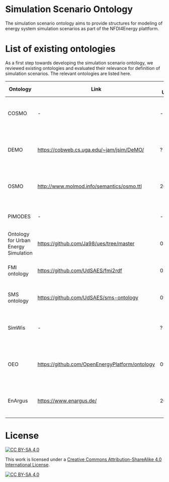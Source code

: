 # Simulation Scenario Ontology

The simulation scenario ontology aims to provide structures for modeling of energy system simulation scenarios as part of the NFDI4Energy plattform.

# List of existing ontologies

As a first step towards developing the simulation scenario ontology, we reviewed existing ontologies and evaluated their relevance for definition of simulation scenarios.
The relevant ontologies are listed here.

| **Ontology**                         | **Link**                                       | **Last Update** | **Open Source** | **License**  | **Literature** |
| ------------------------------------ | ---------------------------------------------- | --------------- | --------------- | ------------ | -------------- |
| COSMO                                | -                                              | -               | No              | No           | Y. M. Teo and C. Szabo, „CODES: An integrated approach to composable modeling and simulation“, Proc. - Simul. Symp., S. 103–110, 2008, doi: https://doi.org/10.1109/ANSS-41.2008.24.           |
| DEMO                                 | https://cobweb.cs.uga.edu/~jam/jsim/DeMO/      | ?               | Yes             | No           | G. A. Silver, J. a. Miller, M. Hybinette, G. Baramidze, und W. S. York, „DeMO: An Ontology for Discrete-event Modeling and Simulation“, Simulation, Bd. 87, Nr. 9, S. 747–773, 2011, doi: https://doi.org/10.1177/0037549710386843.            |
| OSMO                                 | http://www.molmod.info/semantics/osmo.ttl      | 2020            | Yes             | LGPL 3       | M. T. Horsch, D. Toti, S. Chiacchiera, M. A. Seaton, G. Goldbeck, und I. T. Todorov, „OSMO: Ontology for simulation, modelling, and optimization“, CEUR Workshop Proc., Bd. 2969, 2021.            |
| PIMODES                              | -                                              | -               | No              | No           | L. W. Lacy, „Interchanging Discrete event simulation Process Interaction Models using the Web Ontology Language-OWL“, University of Central Florida, 2006.            |
| Ontology for Urban Energy Simulation | https://github.com/Ja98/ues/tree/master        | 05/2023         | Yes             | No           |                |
| FMI ontology                         | https://github.com/UdSAES/fmi2rdf              | 02/2022         | Yes             | MIT          | M. Stüber and G. Frey, „Dynamic system models and their simulation in the Semantic Web“, Semantic Web, Bd. 1, S. 1–36, 2023, doi: https://doi.org/10.3233/sw-233359.     |
| SMS ontology                         | https://github.com/UdSAES/sms-ontology         | 09/2022         | Yes             | MIT          | M. Stüber and G. Frey, „Dynamic system models and their simulation in the Semantic Web“, Semantic Web, Bd. 1, S. 1–36, 2023, doi: https://doi.org/10.3233/sw-233359.     |
| SimWis                               | -                                              | ?               | No              | No           | J. Stolipin and S. Wenzel, „Ontologiebasierte Methodik zur Unterstützung der Nachnutzung von Simulationswissen“, at "Simulation in Produktion und Logistik" 2019, Auerbach, 2019.           |
| OEO                                  | https://github.com/OpenEnergyPlatform/ontology | 09/2024         | Yes             | CC0 1.0      | M. Booshehri et al., „Energy and AI Introducing the Open Energy Ontology : Enhancing data interpretation and interfacing in energy systems analysis“, Energy AI, Bd. 5, Nr. April, S. 100074, 2021, doi: https://doi.org/10.1016/j.egyai.2021.100074            |
| EnArgus                              | https://www.enargus.de/                        | 2017            | Yes             | CC BY-SA 3.0 | L. Oppermann et al., „Finding and analysing energy research funding data: The EnArgus system“, Energy AI, Bd. 5, S. 100070, Sep. 2021, doi: https://doi.org/10.1016/j.egyai.2021.100070.            |

# License
[![CC BY-SA 4.0][cc-by-sa-shield]][cc-by-sa]

This work is licensed under a
[Creative Commons Attribution-ShareAlike 4.0 International License][cc-by-sa].

[![CC BY-SA 4.0][cc-by-sa-image]][cc-by-sa]

[cc-by-sa]: http://creativecommons.org/licenses/by-sa/4.0/
[cc-by-sa-image]: https://licensebuttons.net/l/by-sa/4.0/88x31.png
[cc-by-sa-shield]: https://img.shields.io/badge/License-CC%20BY--SA%204.0-lightgrey.svg
